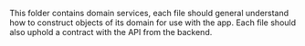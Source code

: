 This folder contains domain services, each file should general understand how to construct objects of its domain for use with the app. Each file should also uphold a contract with the API from the backend.